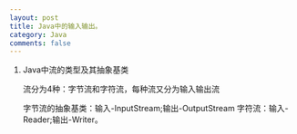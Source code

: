```yaml
---
layout: post
title: Java中的输入输出。
category: Java
comments: false
--- 
```

1. Java中流的类型及其抽象基类
	
	流分为4种：字节流和字符流，每种流又分为输入输出流
	
	字节流的抽象基类：输入-InputStream;输出-OutputStream
	字符流：输入-Reader;输出-Writer。